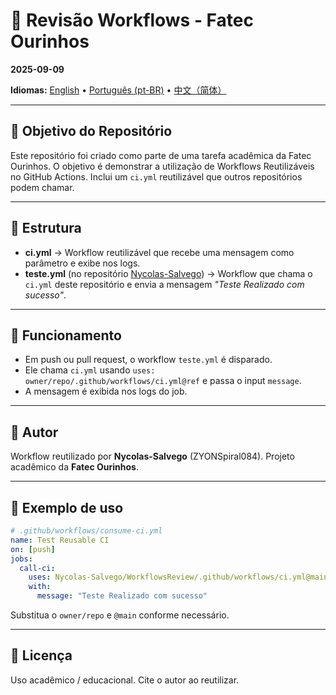 # 🔄 Revisão Workflows - Fatec Ourinhos
**2025-09-09**

**Idiomas:** [English](README.md) • [Português (pt-BR)](README.pt-BR.md) • [中文（简体）](README.zh-CN.md)

---

## 📌 Objetivo do Repositório

Este repositório foi criado como parte de uma tarefa acadêmica da Fatec Ourinhos. O objetivo é demonstrar a utilização de Workflows Reutilizáveis no GitHub Actions. Inclui um `ci.yml` reutilizável que outros repositórios podem chamar.

---

## 📌 Estrutura

- **ci.yml** → Workflow reutilizável que recebe uma mensagem como parâmetro e exibe nos logs.  
- **teste.yml** (no repositório [Nycolas-Salvego](https://github.com/Nycolas-Salvego)) → Workflow que chama o `ci.yml` deste repositório e envia a mensagem *"Teste Realizado com sucesso"*.

---

## 🚀 Funcionamento

- Em push ou pull request, o workflow `teste.yml` é disparado.  
- Ele chama `ci.yml` usando `uses: owner/repo/.github/workflows/ci.yml@ref` e passa o input `message`.  
- A mensagem é exibida nos logs do job.

---

## 👤 Autor

Workflow reutilizado por **Nycolas-Salvego** (ZYONSpiral084). Projeto acadêmico da **Fatec Ourinhos**.

---

## 🧭 Exemplo de uso

```yaml
# .github/workflows/consume-ci.yml
name: Test Reusable CI
on: [push]
jobs:
  call-ci:
    uses: Nycolas-Salvego/WorkflowsReview/.github/workflows/ci.yml@main
    with:
      message: "Teste Realizado com sucesso"
```

Substitua o `owner/repo` e `@main` conforme necessário.

---

## 📜 Licença

Uso acadêmico / educacional. Cite o autor ao reutilizar.
